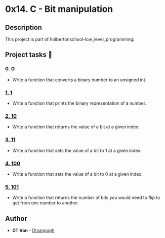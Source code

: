 # 0x14. C - Bit manipulation
## Description
 This project is part of holbertonschool-low_level_programming:
## Project tasks :wrench:
### [0. 0](./0-binary_to_uint.c) 
* Write a function that converts a binary number to an unsigned int.
### [1. 1](./1-print_binary.c) 
* Write a function that prints the binary representation of a number.
### [2. 10](./2-get_bit.c) 
* Write a function that returns the value of a bit at a given index.
### [3. 11](./3-set_bit.c) 
* Write a function that sets the value of a bit to 1 at a given index.
### [4. 100](./4-clear_bit.c) 
* Write a function that sets the value of a bit to 0 at a given index.
### [5. 101](./5-flip_bits.c) 
* Write a function that returns the number of bits you would need to flip to get from one number to another.
## Author
* **DT Van** - [Dtvangogh](https://github.com/dtvangogh)
